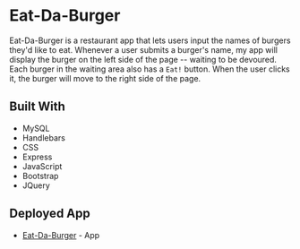 # Eat-Da-Burger

Eat-Da-Burger is a restaurant app that lets users input the names of burgers they'd like to eat. Whenever a user submits a burger's name, my app will display the burger on the left side of the page -- waiting to be devoured. Each burger in the waiting area also has a `Eat!` button. When the user clicks it, the burger will move to the right side of the page.

## Built With

* MySQL
* Handlebars
* CSS
* Express
* JavaScript
* Bootstrap
* JQuery

## Deployed App
* [Eat-Da-Burger](https://afternoon-sea-50798.herokuapp.com) - App

